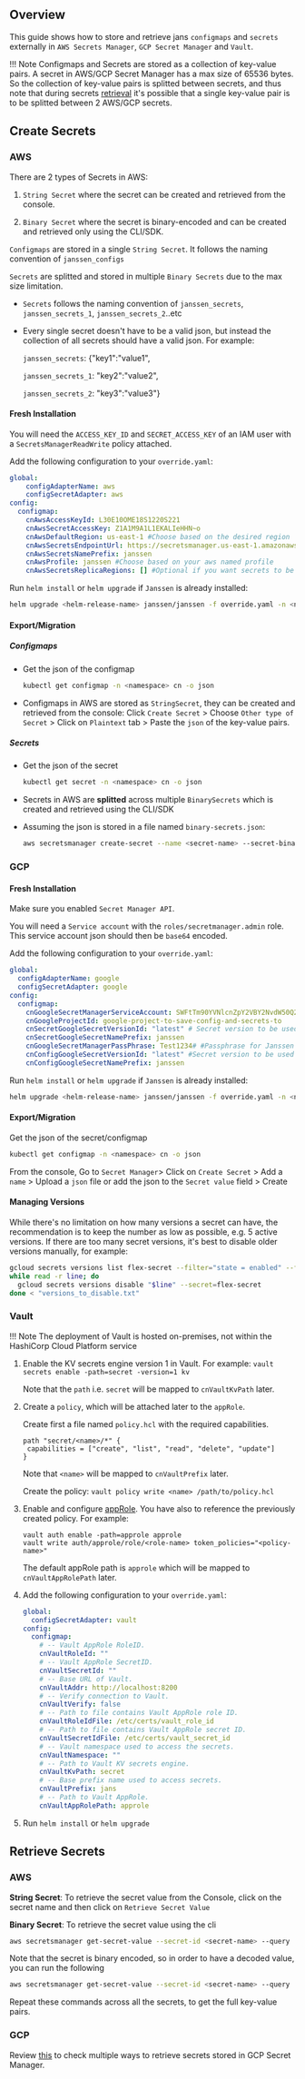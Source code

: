## Overview
   This guide shows how to store and retrieve jans `configmaps` and `secrets` externally in `AWS Secrets Manager`, `GCP Secret Manager` and `Vault`.  

!!! Note
    Configmaps and Secrets are stored as a collection of key-value pairs. A secret in AWS/GCP Secret Manager has a max size of 65536 bytes. So the collection of key-value pairs is splitted between secrets, and thus note that during secrets [retrieval](#retrieve-secrets-) it's possible that a single key-value pair is to be splitted between 2 AWS/GCP secrets.

##  Create Secrets

### AWS

There are 2 types of Secrets in AWS:

 1. `String Secret` where the secret can be created and retrieved from the console.

 2. `Binary Secret` where the secret is binary-encoded and can be created and retrieved only using the CLI/SDK.

`Configmaps` are stored in a single `String Secret`. It follows the naming convention of `janssen_configs`

`Secrets` are splitted and stored in multiple `Binary Secrets` due to the max size limitation.

 - `Secrets` follows the naming convention of `janssen_secrets`, `janssen_secrets_1`, `janssen_secrets_2`..etc
 
 - Every single secret doesn't have to be a valid json, but instead the collection of all secrets should have a valid json. For example: 

      `janssen_secrets`: {"key1":"value1",

      `janssen_secrets_1`: "key2":"value2",
      
      `janssen_secrets_2`: "key3":"value3"}




#### Fresh Installation

You will need the `ACCESS_KEY_ID` and `SECRET_ACCESS_KEY` of an IAM user with a `SecretsManagerReadWrite` policy attached.

Add the following configuration to your `override.yaml`:
```yaml
global:
    configAdapterName: aws
    configSecretAdapter: aws 
config:
  configmap:
    cnAwsAccessKeyId: L30E10OME18S1220S221
    cnAwsSecretAccessKey: Z1A1M9A1L1EKALIeHHN~o
    cnAwsDefaultRegion: us-east-1 #Choose based on the desired region
    cnAwsSecretsEndpointUrl: https://secretsmanager.us-east-1.amazonaws.com #Choose based on the desired region
    cnAwsSecretsNamePrefix: janssen
    cnAwsProfile: janssen #Choose based on your aws named profile 
    cnAwsSecretsReplicaRegions: [] #Optional if you want secrets to be replicated. [{"Region": "us-west-1"}, {"Region": "us-west-2"}]
```

Run `helm install` or `helm upgrade` if `Janssen` is already installed:
        
```bash
helm upgrade <helm-release-name> janssen/janssen -f override.yaml -n <namespace>
```

#### Export/Migration

##### Configmaps 
- Get the json of the configmap
  ```bash
  kubectl get configmap -n <namespace> cn -o json 
  ```

- Configmaps in AWS are stored as `StringSecret`, they can be created and retrieved from the console:
  Click `Create Secret` > Choose `Other type of Secret` > Click on `Plaintext` tab > Paste the `json` of the key-value pairs.

##### Secrets
- Get the json of the secret
  ```bash
  kubectl get secret -n <namespace> cn -o json 
  ```

- Secrets in AWS are **splitted** across multiple `BinarySecrets` which is created and retrieved using the CLI/SDK

- Assuming the json is stored in a file named `binary-secrets.json`:
  ```bash
  aws secretsmanager create-secret --name <secret-name> --secret-binary fileb://binary-secrets.json --region <secret-region>
  ```


### GCP 

#### Fresh Installation
Make sure you enabled `Secret Manager API`.

You will need a `Service account` with the `roles/secretmanager.admin` role. This service account json should then be `base64` encoded.

Add the following configuration to your `override.yaml`:
```yaml
global:
  configAdapterName: google
  configSecretAdapter: google 
config:
  configmap:
    cnGoogleSecretManagerServiceAccount: SWFtTm90YVNlcnZpY2VBY2NvdW50Q2hhbmdlTWV0b09uZQo= #base64 encoded service account json
    cnGoogleProjectId: google-project-to-save-config-and-secrets-to
    cnSecretGoogleSecretVersionId: "latest" # Secret version to be used for secret configuration. Defaults to latest and should normally always stay that way. 
    cnSecretGoogleSecretNamePrefix: janssen
    cnGoogleSecretManagerPassPhrase: Test1234# #Passphrase for Janssen secret in Google Secret Manager. Used for encrypting and decrypting data from Google's Secret Manager. 
    cnConfigGoogleSecretVersionId: "latest" #Secret version to be used for configuration. Defaults to latest and should normally always stay that way.
    cnConfigGoogleSecretNamePrefix: janssen
```    

Run `helm install` or `helm upgrade` if `Janssen` is already installed:
        
```bash
helm upgrade <helm-release-name> janssen/janssen -f override.yaml -n <namespace>
```


#### Export/Migration 


Get the json of the secret/configmap
```bash
kubectl get configmap -n <namespace> cn -o json 
```

From the console, Go to `Secret Manager`> Click on `Create Secret` > Add a `name` > Upload a `json` file or add the json to the `Secret value` field > Create

#### Managing Versions

While there's no limitation on how many versions a secret can have, the recommendation is to keep the number as low as possible, e.g. 5 active versions.
If there are too many secret versions, it's best to disable older versions manually, for example:

```bash
gcloud secrets versions list flex-secret --filter="state = enabled" --filter="createTime < '2024-03-02'" | grep "NAME:" | tr -d "NAME: " > versions_to_disable.txt
while read -r line; do
  gcloud secrets versions disable "$line" --secret=flex-secret
done < "versions_to_disable.txt"
```

### Vault

!!! Note
    The deployment of Vault is hosted on-premises, not within the HashiCorp Cloud Platform service

1.  Enable the KV secrets engine version 1 in Vault. For example:
    `vault secrets enable -path=secret -version=1 kv`

    Note that the `path` i.e. `secret` will be mapped to `cnVaultKvPath` later.

2.  Create a `policy`, which will be attached later to the `appRole`.

    Create first a file named `policy.hcl` with the required capabilities.
    ```
    path "secret/<name>/*" {
     capabilities = ["create", "list", "read", "delete", "update"]
    }  
    ```

    Note that `<name>` will be mapped to `cnVaultPrefix` later.

    Create the policy:
    `vault policy write <name> /path/to/policy.hcl`


3.  Enable and configure [appRole](https://developer.hashicorp.com/vault/docs/auth/approle#configuration). You have also to reference the previously created policy. For example:
    ```
    vault auth enable -path=approle approle
    vault write auth/approle/role/<role-name> token_policies="<policy-name>"
    ```

    The default appRole path is `approle` which will be mapped to `cnVaultAppRolePath` later.

4.  Add the following configuration to your `override.yaml`:

    ```yaml
    global:
      configSecretAdapter: vault
    config:
      configmap:  
        # -- Vault AppRole RoleID.
        cnVaultRoleId: ""
        # -- Vault AppRole SecretID.
        cnVaultSecretId: ""
        # -- Base URL of Vault.
        cnVaultAddr: http://localhost:8200
        # -- Verify connection to Vault.
        cnVaultVerify: false
        # -- Path to file contains Vault AppRole role ID.
        cnVaultRoleIdFile: /etc/certs/vault_role_id
        # -- Path to file contains Vault AppRole secret ID.
        cnVaultSecretIdFile: /etc/certs/vault_secret_id
        # -- Vault namespace used to access the secrets.
        cnVaultNamespace: ""
        # -- Path to Vault KV secrets engine.
        cnVaultKvPath: secret
        # -- Base prefix name used to access secrets.
        cnVaultPrefix: jans
        # -- Path to Vault AppRole.
        cnVaultAppRolePath: approle
    ```
5.  Run `helm install` or `helm upgrade`

## Retrieve Secrets 
### AWS
**String Secret**: To retrieve the secret value from the Console, click on the secret name and then click on `Retrieve Secret Value`

**Binary Secret**: To retrieve the secret value using the cli
```bash
aws secretsmanager get-secret-value --secret-id <secret-name> --query 'SecretBinary' --output text --region <secret-region>
```

Note that the secret is binary encoded, so in order to have a decoded value, you can run the following
```bash
aws secretsmanager get-secret-value --secret-id <secret-name> --query 'SecretBinary' --output text --region <secret-region> | base64 --decode
```

Repeat these commands across all the secrets, to get the full key-value pairs.

### GCP 

Review [this](https://cloud.google.com/secret-manager/docs/access-secret-version#secretmanager-access-secret-version-console) to check multiple ways to retrieve secrets stored in GCP Secret Manager.
